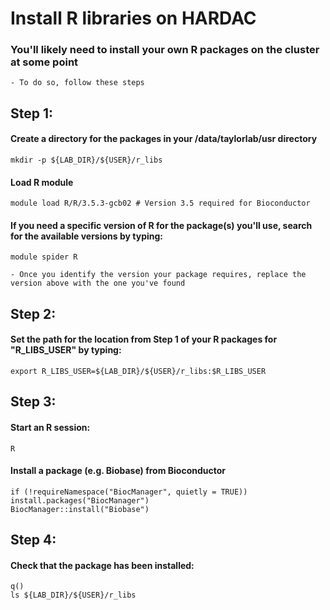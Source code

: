 # Install R libraries on HARDAC

### You'll likely need to install your own R packages on the cluster at some point
	- To do so, follow these steps
	
## Step 1:
#### Create a directory for the packages in your /data/taylorlab/usr directory
	mkdir -p ${LAB_DIR}/${USER}/r_libs
#### Load R module
	module load R/R/3.5.3-gcb02 # Version 3.5 required for Bioconductor
#### If you need a specific version of R for the package(s) you'll use, search for the available versions by typing:
	module spider R
	
	- Once you identify the version your package requires, replace the version above with the one you've found
	
## Step 2:
#### Set the path for the location from Step 1 of your R packages for "R_LIBS_USER" by typing:
	export R_LIBS_USER=${LAB_DIR}/${USER}/r_libs:$R_LIBS_USER	

## Step 3:
#### Start an R session:
	R
#### Install a package (e.g. Biobase) from Bioconductor
	if (!requireNamespace("BiocManager", quietly = TRUE))
    install.packages("BiocManager")
	BiocManager::install("Biobase")

## Step 4:
#### Check that the package has been installed:
	q()
	ls ${LAB_DIR}/${USER}/r_libs
